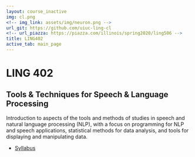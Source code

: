 ```yaml
---
layout: course_inactive
img: cl.png
<!-- img_link: assets/img/neuron.png -->
url_git: https://github.com/uiuc-ling-cl
<!-- url_piazza: https://piazza.com/illinois/spring2020/ling506 -->
title: LING402
active_tab: main_page 
---
```



# LING 402
## Tools & Techniques for Speech & Language Processing

Introduction to aspects of the tools and methods of studies in speech and natural language processing (NLP), with a focus on programming for NLP and speech applications, statistical methods for data analysis, and tools for displaying and manipulating data.



* [Syllabus](syllabus.html)
<!-- * [Schedule & Readings](schedule.html)
 -->

<!-- * [Github](https://github.com/2019-Fall-UIUC-LING402)
* [Piazza](https://piazza.com/illinois/fall2019/ling402) -->
